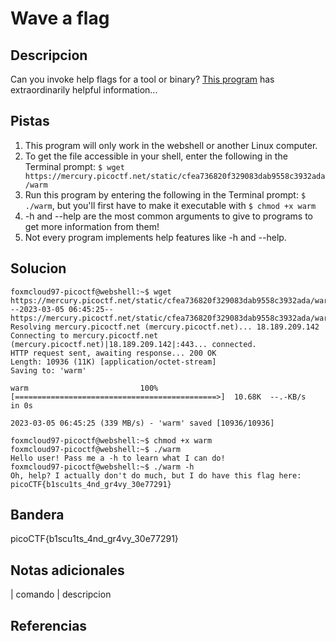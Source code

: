 
# Wave a flag

## Descripcion

Can you invoke help flags for a tool or binary? [This program](https://mercury.picoctf.net/static/cfea736820f329083dab9558c3932ada/warm) has extraordinarily helpful information...

## Pistas

1. This program will only work in the webshell or another Linux computer.
2. To get the file accessible in your shell, enter the following in the Terminal prompt: `$ wget https://mercury.picoctf.net/static/cfea736820f329083dab9558c3932ada/warm`
3. Run this program by entering the following in the Terminal prompt: `$ ./warm`, but you'll first have to make it executable with `$ chmod +x warm`
4. -h and --help are the most common arguments to give to programs to get more information from them!
5. Not every program implements help features like -h and --help.

## Solucion

```bash()
foxmcloud97-picoctf@webshell:~$ wget https://mercury.picoctf.net/static/cfea736820f329083dab9558c3932ada/warm
--2023-03-05 06:45:25--  https://mercury.picoctf.net/static/cfea736820f329083dab9558c3932ada/warm
Resolving mercury.picoctf.net (mercury.picoctf.net)... 18.189.209.142
Connecting to mercury.picoctf.net (mercury.picoctf.net)|18.189.209.142|:443... connected.
HTTP request sent, awaiting response... 200 OK
Length: 10936 (11K) [application/octet-stream]
Saving to: 'warm'

warm                         100%[=============================================>]  10.68K  --.-KB/s    in 0s      

2023-03-05 06:45:25 (339 MB/s) - 'warm' saved [10936/10936]

foxmcloud97-picoctf@webshell:~$ chmod +x warm
foxmcloud97-picoctf@webshell:~$ ./warm
Hello user! Pass me a -h to learn what I can do!
foxmcloud97-picoctf@webshell:~$ ./warm -h
Oh, help? I actually don't do much, but I do have this flag here: picoCTF{b1scu1ts_4nd_gr4vy_30e77291}
```

## Bandera

picoCTF{b1scu1ts_4nd_gr4vy_30e77291}

## Notas adicionales

| comando | descripcion

## Referencias
